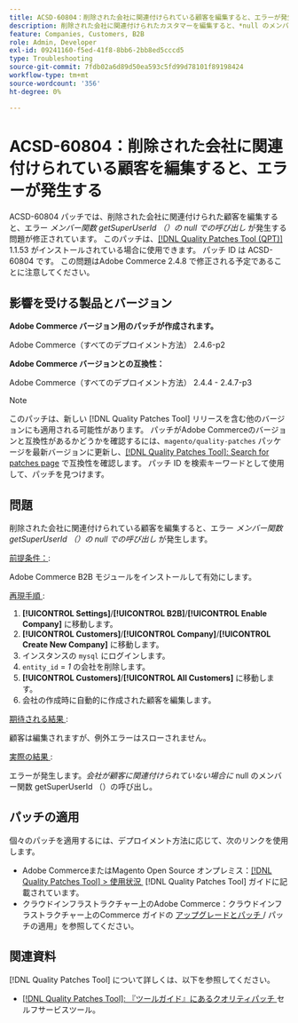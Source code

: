 ```yaml
---
title: ACSD-60804：削除された会社に関連付けられている顧客を編集すると、エラーが発生する
description: 削除された会社に関連付けられたカスタマーを編集すると、*null のメンバー関数 getSuperUserId （）の呼び出し*が発生するAdobe Commerceの問題を修正するために、ACSD-60804 パッチを適用します。
feature: Companies, Customers, B2B
role: Admin, Developer
exl-id: 09241160-f5ed-41f8-8bb6-2bb8ed5cccd5
type: Troubleshooting
source-git-commit: 7fdb02a6d89d50ea593c5fd99d78101f89198424
workflow-type: tm+mt
source-wordcount: '356'
ht-degree: 0%

---
```


# ACSD-60804：削除された会社に関連付けられている顧客を編集すると、エラーが発生する

ACSD-60804 パッチでは、削除された会社に関連付けられた顧客を編集すると、エラー *メンバー関数 getSuperUserId （）の null での呼び出し* が発生する問題が修正されています。 このパッチは、[[!DNL Quality Patches Tool (QPT)]](/help/tools/quality-patches-tool/quality-patches-tool-to-self-serve-quality-patches.md) 1.1.53 がインストールされている場合に使用できます。 パッチ ID は ACSD-60804 です。 この問題はAdobe Commerce 2.4.8 で修正される予定であることに注意してください。

## 影響を受ける製品とバージョン

**Adobe Commerce バージョン用のパッチが作成されます。**

Adobe Commerce（すべてのデプロイメント方法） 2.4.6-p2

**Adobe Commerce バージョンとの互換性：**

Adobe Commerce（すべてのデプロイメント方法） 2.4.4 - 2.4.7-p3

>[!NOTE]
>
>このパッチは、新しい [!DNL Quality Patches Tool] リリースを含む他のバージョンにも適用される可能性があります。 パッチがAdobe Commerceのバージョンと互換性があるかどうかを確認するには、`magento/quality-patches` パッケージを最新バージョンに更新し、[[!DNL Quality Patches Tool]: Search for patches page](https://experienceleague.adobe.com/tools/commerce-quality-patches/index.html?lang=ja) で互換性を確認します。 パッチ ID を検索キーワードとして使用して、パッチを見つけます。

## 問題

削除された会社に関連付けられている顧客を編集すると、エラー *メンバー関数 getSuperUserId （）の null での呼び出し* が発生します。

<u> 前提条件：</u>:

Adobe Commerce B2B モジュールをインストールして有効にします。

<u> 再現手順 </u>:

1. **[!UICONTROL Settings]**/**[!UICONTROL B2B]**/**[!UICONTROL Enable Company]** に移動します。
1. **[!UICONTROL Customers]**/**[!UICONTROL Company]**/**[!UICONTROL Create New Company]** に移動します。
1. インスタンスの `mysql` にログインします。
1. `entity_id` = *1* の会社を削除します。
1. **[!UICONTROL Customers]**/**[!UICONTROL All Customers]** に移動します。
1. 会社の作成時に自動的に作成された顧客を編集します。

<u> 期待される結果 </u>:

顧客は編集されますが、例外エラーはスローされません。

<u> 実際の結果 </u>:

エラーが発生します。*会社が顧客に関連付けられていない場合に* null のメンバー関数 getSuperUserId （）の呼び出し。

## パッチの適用

個々のパッチを適用するには、デプロイメント方法に応じて、次のリンクを使用します。

* Adobe CommerceまたはMagento Open Source オンプレミス：[[!DNL Quality Patches Tool] > 使用状況 &#x200B;](/help/tools/quality-patches-tool/usage.md) [!DNL Quality Patches Tool] ガイドに記載されています。
* クラウドインフラストラクチャー上のAdobe Commerce：クラウドインフラストラクチャー上のCommerce ガイドの [&#x200B; アップグレードとパッチ &#x200B;](https://experienceleague.adobe.com/docs/commerce-cloud-service/user-guide/develop/upgrade/apply-patches.html?lang=ja)/ パッチの適用」を参照してください。

## 関連資料

[!DNL Quality Patches Tool] について詳しくは、以下を参照してください。

* [[!DNL Quality Patches Tool]: 『ツールガイド』にあるクオリティパッチ &#x200B;](/help/tools/quality-patches-tool/quality-patches-tool-to-self-serve-quality-patches.md) セルフサービスツール。
